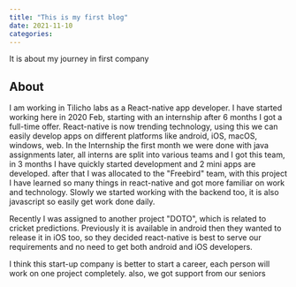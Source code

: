```yaml
---
title: "This is my first blog"
date: 2021-11-10
categories:
---
```


It is about my journey in first company

## About


I am working in Tilicho labs as a React-native app developer. I have started working here in 2020 Feb, starting with an internship after 6 months I got a full-time offer. React-native is now trending technology, using this we can easily develop apps on different platforms like android, iOS, macOS, windows, web. In the Internship the first month we were done with java assignments later, all interns are split into various teams and I got this team, in 3 months I have quickly started development and 2 mini apps are developed. after that I was allocated to the "Freebird" team, with this project I have learned so many things in react-native and got more familiar on work and technology. Slowly we started working with the backend too, it is also javascript so easily get work done daily.

Recently I was assigned to another project "DOTO", which is related to cricket predictions. Previously it is available in android then they wanted to release it in iOS too, so they decided react-native is best to serve our requirements and no need to get both android and iOS developers.

I think this start-up company is better to start a career, each person will work on one project completely. also, we got support from our seniors